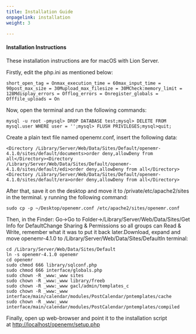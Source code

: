 ```yaml
---
title: Installation Guide
onpagelink: installation
weight: 3

---
```



#### **Installation Instructions**

These installation instructions are for macOS with Lion Server.

Firstly, edit the php.ini as mentioned below:

    short_open_tag = Onmax_execution_time = 60max_input_time = 90post_max_size = 30Mupload_max_filesize = 30MCheck:memory_limit = 128Mdisplay_errors = Offlog_errors = Onregister_globals = Offfile_uploads = On

Now, open the terminal and run the following commands:

    mysql -u root -pmysql> DROP DATABASE test;mysql> DELETE FROM mysql.user WHERE user = '';mysql> FLUSH PRIVILEGES;mysql>quit;

Create a plain text file named openemr.conf, insert the following data:

    <Directory /Library/Server/Web/Data/Sites/Default/openemr-4.1.0/sites/default/documents>order deny,allowDeny from all</Directory><Directory /Library/Server/Web/Data/Sites/Default/openemr-4.1.0/sites/default/edi>order deny,allowDeny from all</Directory><Directory /Library/Server/Web/Data/Sites/Default/openemr-4.1.0/sites/default/era>order deny,allowDeny from all</Directory>

After that, save it on the desktop and move it to /private/etc/apache2/sites in the terminal. y running the following command:

    sudo cp -p ~/Desktop/openemr.conf /etc/apache2/sites/openemr.conf

Then, in the Finder: Go->Go to Folder->/Library/Server/Web/Data/Sites/Get Info for DefaultChange Sharing & Permissions so all groups can Read & Write, remember what it was to put it back later.Download, expand and move openemr-4.1.0 to /Library/Server/Web/Data/Sites/DefaultIn terminal:

    cd /Library/Server/Web/Data/Sites/Default
    ln -s openemr-4.1.0 openemr
    cd openemr
    sudo chmod 666 library/sqlconf.php
    sudo chmod 666 interface/globals.php
    sudo chown -R _www:_www sites
    sudo chown -R _www:_www library/freeb
    sudo chown -R _www:_www gacl/admin/templates_c
    sudo chown -R _www:_www interface/main/calendar/modules/PostCalendar/pntemplates/cache
    sudo chown -R _www:_www interface/main/calendar/modules/PostCalendar/pntemplates/compiled

Finally, open up web-browser and point it to the installation script at [http://localhost/openemr/setup.php](http://localhost/openemr/setup.php)
